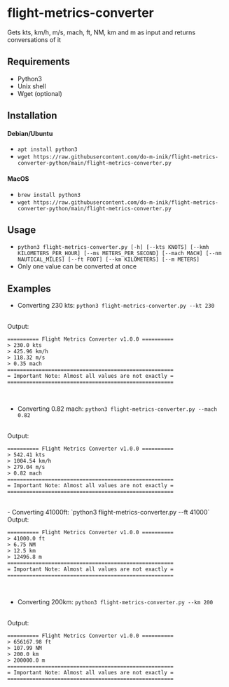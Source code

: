 # flight-metrics-converter
Gets kts, km/h, m/s, mach, ft, NM, km and m as input and returns conversations of it

## Requirements
- Python3
- Unix shell
- Wget (optional)

## Installation
#### Debian/Ubuntu
- `apt install python3`
- `wget https://raw.githubusercontent.com/do-m-inik/flight-metrics-converter-python/main/flight-metrics-converter.py`

#### MacOS
- `brew install python3`
- `wget https://raw.githubusercontent.com/do-m-inik/flight-metrics-converter-python/main/flight-metrics-converter.py`

## Usage
- `python3 flight-metrics-converter.py [-h] [--kts KNOTS] [--kmh KILOMETERS_PER_HOUR] [--ms METERS_PER_SECOND] [--mach MACH] [--nm NAUTICAL_MILES] [--ft FOOT] [--km KILOMETERS] [--m METERS]`
- Only one value can be converted at once

## Examples
- Converting 230 kts: `python3 flight-metrics-converter.py --kt 230`
<br />
Output:

    ========== Flight Metrics Converter v1.0.0 ==========
    > 230.0 kts
    > 425.96 km/h
    > 118.32 m/s
    > 0.35 mach
    =====================================================
    = Important Note: Almost all values are not exactly =
    =====================================================

<br />

- Converting 0.82 mach: `python3 flight-metrics-converter.py --mach 0.82`
<br />
Output:

    ========== Flight Metrics Converter v1.0.0 ==========
    > 542.41 kts
    > 1004.54 km/h
    > 279.04 m/s
    > 0.82 mach
    =====================================================
    = Important Note: Almost all values are not exactly =
    =====================================================
  
<br />
- Converting 41000ft: `python3 flight-metrics-converter.py --ft 41000`
<br />
Output:

    ========== Flight Metrics Converter v1.0.0 ==========
    > 41000.0 ft
    > 6.75 NM
    > 12.5 km
    > 12496.8 m
    =====================================================
    = Important Note: Almost all values are not exactly =
    =====================================================

<br />

- Converting 200km: `python3 flight-metrics-converter.py --km 200`
<br />
Output:

    ========== Flight Metrics Converter v1.0.0 ==========
    > 656167.98 ft
    > 107.99 NM
    > 200.0 km
    > 200000.0 m
    =====================================================
    = Important Note: Almost all values are not exactly =
    =====================================================
